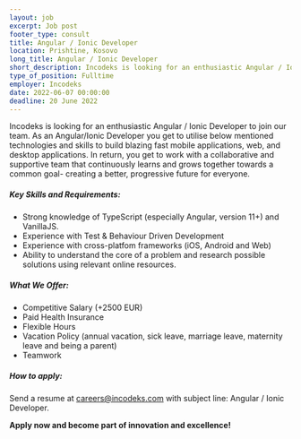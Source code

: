 ```yaml
---
layout: job 
excerpt: Job post 
footer_type: consult
title: Angular / Ionic Developer
location: Prishtine, Kosovo
long_title: Angular / Ionic Developer
short_description: Incodeks is looking for an enthusiastic Angular / Ionic Developer to join our team. As an Angular/Ionic Developer you get to utilise below mentioned technologies and skills...
type_of_position: Fulltime
employer: Incodeks
date: 2022-06-07 00:00:00
deadline: 20 June 2022
---
```


Incodeks is looking for an enthusiastic Angular / Ionic Developer to join our team.
As an Angular/Ionic Developer you get to utilise below mentioned technologies and skills to build blazing fast mobile applications, web, and desktop applications.
In return, you get to work with a collaborative and supportive team that continuously learns and grows together towards a common goal- creating a better, progressive future for everyone.


##### Key Skills and Requirements:

- Strong knowledge of TypeScript (especially Angular, version 11+) and VanillaJS.
- Experience with Test & Behaviour Driven Development
- Experience with cross-platfom frameworks (iOS, Android and Web)
- Ability to understand the core of a problem and research possible solutions using relevant online resources.

##### What We Offer:

- Competitive Salary (+2500 EUR)
- Paid Health Insurance
- Flexible Hours
- Vacation Policy (annual vacation, sick leave, marriage leave, maternity leave and being a parent) 
- Teamwork

##### How to apply: 

Send a resume at <a href="mailto:careers@incodeks.com?subject=Angular / Ionic Developer" style="color:#5C46F9 !important">careers@incodeks.com</a> with subject line: Angular / Ionic Developer.

<p style="font-weight: bold">Apply now and become part of innovation and excellence!</p>